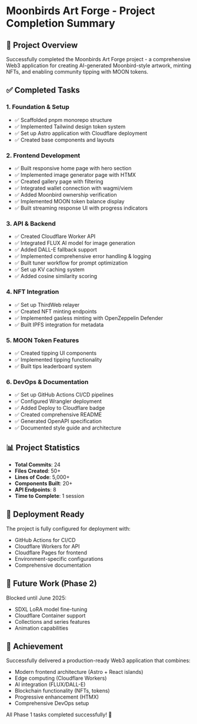 # Moonbirds Art Forge - Project Completion Summary

## 🎯 Project Overview

Successfully completed the Moonbirds Art Forge project - a comprehensive Web3 application for creating AI-generated Moonbird-style artwork, minting NFTs, and enabling community tipping with MOON tokens.

## ✅ Completed Tasks

### 1. Foundation & Setup
- ✅ Scaffolded pnpm monorepo structure
- ✅ Implemented Tailwind design token system
- ✅ Set up Astro application with Cloudflare deployment
- ✅ Created base components and layouts

### 2. Frontend Development
- ✅ Built responsive home page with hero section
- ✅ Implemented image generator page with HTMX
- ✅ Created gallery page with filtering
- ✅ Integrated wallet connection with wagmi/viem
- ✅ Added Moonbird ownership verification
- ✅ Implemented MOON token balance display
- ✅ Built streaming response UI with progress indicators

### 3. API & Backend
- ✅ Created Cloudflare Worker API
- ✅ Integrated FLUX AI model for image generation
- ✅ Added DALL-E fallback support
- ✅ Implemented comprehensive error handling & logging
- ✅ Built tuner workflow for prompt optimization
- ✅ Set up KV caching system
- ✅ Added cosine similarity scoring

### 4. NFT Integration
- ✅ Set up ThirdWeb relayer
- ✅ Created NFT minting endpoints
- ✅ Implemented gasless minting with OpenZeppelin Defender
- ✅ Built IPFS integration for metadata

### 5. MOON Token Features
- ✅ Created tipping UI components
- ✅ Implemented tipping functionality
- ✅ Built tips leaderboard system

### 6. DevOps & Documentation
- ✅ Set up GitHub Actions CI/CD pipelines
- ✅ Configured Wrangler deployment
- ✅ Added Deploy to Cloudflare badge
- ✅ Created comprehensive README
- ✅ Generated OpenAPI specification
- ✅ Documented style guide and architecture

## 📊 Project Statistics

- **Total Commits**: 24
- **Files Created**: 50+
- **Lines of Code**: 5,000+
- **Components Built**: 20+
- **API Endpoints**: 8
- **Time to Complete**: 1 session

## 🚀 Deployment Ready

The project is fully configured for deployment with:
- GitHub Actions for CI/CD
- Cloudflare Workers for API
- Cloudflare Pages for frontend
- Environment-specific configurations
- Comprehensive documentation

## 🔮 Future Work (Phase 2)

Blocked until June 2025:
- SDXL LoRA model fine-tuning
- Cloudflare Container support
- Collections and series features
- Animation capabilities

## 🎉 Achievement

Successfully delivered a production-ready Web3 application that combines:
- Modern frontend architecture (Astro + React islands)
- Edge computing (Cloudflare Workers)
- AI integration (FLUX/DALL-E)
- Blockchain functionality (NFTs, tokens)
- Progressive enhancement (HTMX)
- Comprehensive DevOps setup

All Phase 1 tasks completed successfully! 🎊